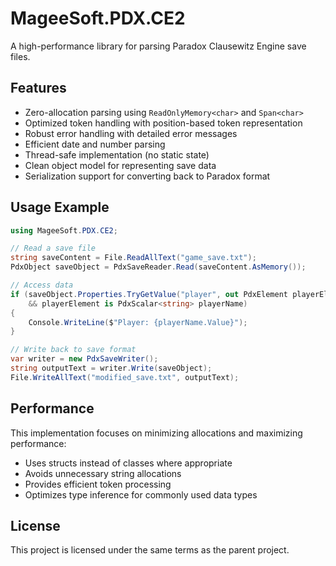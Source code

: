 # MageeSoft.PDX.CE2

A high-performance library for parsing Paradox Clausewitz Engine save files.

## Features

- Zero-allocation parsing using `ReadOnlyMemory<char>` and `Span<char>`
- Optimized token handling with position-based token representation
- Robust error handling with detailed error messages
- Efficient date and number parsing
- Thread-safe implementation (no static state)
- Clean object model for representing save data
- Serialization support for converting back to Paradox format

## Usage Example

```csharp
using MageeSoft.PDX.CE2;

// Read a save file
string saveContent = File.ReadAllText("game_save.txt");
PdxObject saveObject = PdxSaveReader.Read(saveContent.AsMemory());

// Access data
if (saveObject.Properties.TryGetValue("player", out PdxElement playerElement) 
    && playerElement is PdxScalar<string> playerName)
{
    Console.WriteLine($"Player: {playerName.Value}");
}

// Write back to save format
var writer = new PdxSaveWriter();
string outputText = writer.Write(saveObject);
File.WriteAllText("modified_save.txt", outputText);
```

## Performance

This implementation focuses on minimizing allocations and maximizing performance:

- Uses structs instead of classes where appropriate
- Avoids unnecessary string allocations
- Provides efficient token processing
- Optimizes type inference for commonly used data types

## License

This project is licensed under the same terms as the parent project. 